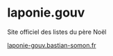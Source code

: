 # laponie.gouv

Site officiel des listes du père Noël 

[laponie-gouv.bastian-somon.fr](laponie-gouv.bastian-somon.fr)
